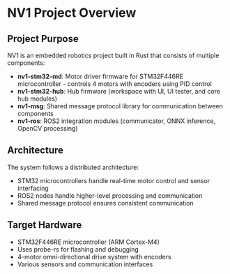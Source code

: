 # NV1 Project Overview

## Project Purpose
NV1 is an embedded robotics project built in Rust that consists of multiple components:

- **nv1-stm32-md**: Motor driver firmware for STM32F446RE microcontroller - controls 4 motors with encoders using PID control
- **nv1-stm32-hub**: Hub firmware (workspace with UI, UI tester, and core hub modules) 
- **nv1-msg**: Shared message protocol library for communication between components
- **nv1-ros**: ROS2 integration modules (communicator, ONNX inference, OpenCV processing)

## Architecture
The system follows a distributed architecture:
- STM32 microcontrollers handle real-time motor control and sensor interfacing
- ROS2 nodes handle higher-level processing and communication
- Shared message protocol ensures consistent communication

## Target Hardware
- STM32F446RE microcontroller (ARM Cortex-M4)
- Uses probe-rs for flashing and debugging
- 4-motor omni-directional drive system with encoders
- Various sensors and communication interfaces